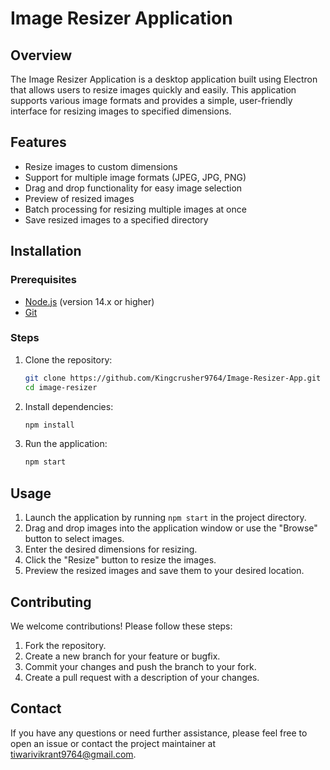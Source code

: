 # Image Resizer Application

## Overview

The Image Resizer Application is a desktop application built using Electron that allows users to resize images quickly and easily. This application supports various image formats and provides a simple, user-friendly interface for resizing images to specified dimensions.

## Features

- Resize images to custom dimensions
- Support for multiple image formats (JPEG, JPG, PNG)
- Drag and drop functionality for easy image selection
- Preview of resized images
- Batch processing for resizing multiple images at once
- Save resized images to a specified directory

## Installation

### Prerequisites

- [Node.js](https://nodejs.org/) (version 14.x or higher)
- [Git](https://git-scm.com/)

### Steps

1. Clone the repository:

   ```bash
   git clone https://github.com/Kingcrusher9764/Image-Resizer-App.git
   cd image-resizer
   ```

2. Install dependencies:

   ```bash
   npm install
   ```

3. Run the application:
   ```bash
   npm start
   ```

## Usage

1. Launch the application by running `npm start` in the project directory.
2. Drag and drop images into the application window or use the "Browse" button to select images.
3. Enter the desired dimensions for resizing.
4. Click the "Resize" button to resize the images.
5. Preview the resized images and save them to your desired location.

## Contributing

We welcome contributions! Please follow these steps:

1. Fork the repository.
2. Create a new branch for your feature or bugfix.
3. Commit your changes and push the branch to your fork.
4. Create a pull request with a description of your changes.

## Contact

If you have any questions or need further assistance, please feel free to open an issue or contact the project maintainer at [tiwarivikrant9764@gmail.com](mailto:tiwarivikrant9764@gmail.com).
